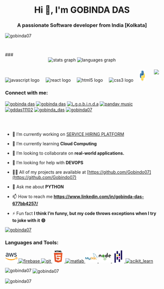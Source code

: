 <h1 align="center">Hi 👋, I'm GOBINDA DAS</h1>
<h3 align="center">A passionate Software developer from India [Kolkata]</h3>

<p align="left"> <img src="https://komarev.com/ghpvc/?username=gobinda07&label=Profile%20views&color=0e75b6&style=flat" alt="gobinda07" /> </p>



<p align="left"> <a href="https://twitter.com/" target="blank"><img src="https://img.shields.io/twitter/follow/?logo=twitter&style=for-the-badge" alt="" /></a> </p>
###

<div align="center">
  <img src="https://github-readme-stats.vercel.app/api?username=maurodesouza&hide_title=false&hide_rank=false&show_icons=true&include_all_commits=true&count_private=true&disable_animations=false&theme=dracula&locale=en&hide_border=false" height="150" alt="stats graph"  />
  <img src="https://github-readme-stats.vercel.app/api/top-langs?username=maurodesouza&locale=en&hide_title=false&layout=compact&card_width=320&langs_count=5&theme=dracula&hide_border=false" height="150" alt="languages graph"  />
</div>

###

<img align="right" height="150" src="https://i.imgflip.com/65efzo.gif"  />

###

<div align="left">
  <img src="https://cdn.jsdelivr.net/gh/devicons/devicon/icons/javascript/javascript-original.svg" height="35" alt="javascript logo"  />
  <img width="12" />
  <img src="https://cdn.jsdelivr.net/gh/devicons/devicon/icons/react/react-original.svg" height="35" alt="react logo"  />
  <img width="12" />
  <img src="https://cdn.jsdelivr.net/gh/devicons/devicon/icons/html5/html5-original.svg" height="35" alt="html5 logo"  />
  <img width="12" />
  <img src="https://cdn.jsdelivr.net/gh/devicons/devicon/icons/css3/css3-original.svg" height="35" alt="css3 logo"  />
  <img width="12" />
  <a href="https://www.python.org" target="_blank" rel="noreferrer"> <img src="https://raw.githubusercontent.com/devicons/devicon/master/icons/python/python-original.svg" alt="python" width="20" height="40"/> </a>
</div>

###
<h3 align="left">Connect with me:</h3>
<p align="left">
<a href="https://www.linkedin.com/in/gobinda-das-677bb4257/" target="blank"><img align="center" src="https://raw.githubusercontent.com/rahuldkjain/github-profile-readme-generator/master/src/images/icons/Social/linked-in-alt.svg" alt="gobinda das" height="30" width="40" /></a>
<a href="https://www.facebook.com/rohan.banerjee.77770/" target="blank"><img align="center" src="https://raw.githubusercontent.com/rahuldkjain/github-profile-readme-generator/master/src/images/icons/Social/facebook.svg" alt="gobinda das" height="30" width="40" /></a>
<a href="https://www.instagram.com/i_g.o.b.i.n.d.a/?hl=en" target="blank"><img align="center" src="https://raw.githubusercontent.com/rahuldkjain/github-profile-readme-generator/master/src/images/icons/Social/instagram.svg" alt="i_g.o.b.i.n.d.a" height="30" width="40" /></a>
<a href="https://www.youtube.com/@gobindadas4992" target="blank"><img align="center" src="https://raw.githubusercontent.com/rahuldkjain/github-profile-readme-generator/master/src/images/icons/Social/youtube.svg" alt="pandav music" height="30" width="40" /></a>
<a href="https://www.hackerrank.com/gddas11102" target="blank"><img align="center" src="https://raw.githubusercontent.com/rahuldkjain/github-profile-readme-generator/master/src/images/icons/Social/hackerrank.svg" alt="gddas11102" height="30" width="40" /></a>
<a href="https://codeforces.com/profile/gobinda_das" target="blank"><img align="center" src="https://raw.githubusercontent.com/rahuldkjain/github-profile-readme-generator/master/src/images/icons/Social/codeforces.svg" alt="gobinda_das" height="30" width="40" /></a>
<a href="https://www.leetcode.com/gobinda07" target="blank"><img align="center" src="https://raw.githubusercontent.com/rahuldkjain/github-profile-readme-generator/master/src/images/icons/Social/leet-code.svg" alt="gobinda07" height="30" width="40" /></a>
</p>

###

<br clear="both">



###

- 🔭 I’m currently working on [SERVICE HIRING PLATFORM](https://github.com/Gobindo07/Emergency-Service-Hiring-Platform)

- 🌱 I’m currently learning **Cloud Computing**

- 👯 I’m looking to collaborate on **real-world applications.**

- 🤝 I’m looking for help with **DEVOPS**

- 👨‍💻 All of my projects are available at [https://github.com/Gobindo07](https://github.com/Gobindo07)

- 💬 Ask me about **PYTHON**

- 📫 How to reach me **https://www.linkedin.com/in/gobinda-das-677bb4257/**

- ⚡ Fun fact **I think I’m funny, but my code throws exceptions when I try to joke with it 😄**
<p align="left"> <a href="https://github.com/ryo-ma/github-profile-trophy"><img src="https://github-profile-trophy.vercel.app/?username=gobinda07" alt="gobinda07" /></a> </p>



<h3 align="left">Languages and Tools:</h3>
<p align="left"> <a href="https://aws.amazon.com" target="_blank" rel="noreferrer"> <img src="https://raw.githubusercontent.com/devicons/devicon/master/icons/amazonwebservices/amazonwebservices-original-wordmark.svg" alt="aws" width="40" height="40"/> </a> <a href="https://firebase.google.com/" target="_blank" rel="noreferrer"> <img src="https://www.vectorlogo.zone/logos/firebase/firebase-icon.svg" alt="firebase" width="40" height="40"/> </a>  <a href="https://git-scm.com/" target="_blank" rel="noreferrer"> <img src="https://www.vectorlogo.zone/logos/git-scm/git-scm-icon.svg" alt="git" width="40" height="40"/> </a> <a href="https://www.w3.org/html/" target="_blank" rel="noreferrer"> <img src="https://raw.githubusercontent.com/devicons/devicon/master/icons/html5/html5-original-wordmark.svg" alt="html5" width="40" height="40"/> </a>  <a href="https://www.mathworks.com/" target="_blank" rel="noreferrer"> <img src="https://upload.wikimedia.org/wikipedia/commons/2/21/Matlab_Logo.png" alt="matlab" width="40" height="40"/> </a> <a href="https://www.mysql.com/" target="_blank" rel="noreferrer"> <img src="https://raw.githubusercontent.com/devicons/devicon/master/icons/mysql/mysql-original-wordmark.svg" alt="mysql" width="40" height="40"/> </a> <a href="https://nodejs.org" target="_blank" rel="noreferrer"> <img src="https://raw.githubusercontent.com/devicons/devicon/master/icons/nodejs/nodejs-original-wordmark.svg" alt="nodejs" width="40" height="40"/> </a> <a href="https://pandas.pydata.org/" target="_blank" rel="noreferrer"> <img src="https://raw.githubusercontent.com/devicons/devicon/2ae2a900d2f041da66e950e4d48052658d850630/icons/pandas/pandas-original.svg" alt="pandas" width="40" height="40"/> </a>   <a href="https://scikit-learn.org/" target="_blank" rel="noreferrer"> <img src="https://upload.wikimedia.org/wikipedia/commons/0/05/Scikit_learn_logo_small.svg" alt="scikit_learn" width="40" height="40"/> </a> </p>

<p><img align="left" src="https://github-readme-stats.vercel.app/api/top-langs?username=gobinda07&show_icons=true&locale=en&layout=compact" alt="gobinda07" /></p>

<p>&nbsp;<img align="center" src="https://github-readme-stats.vercel.app/api?username=gobinda07&show_icons=true&locale=en" alt="gobinda07" /></p>

<p><img align="center" src="https://github-readme-streak-stats.herokuapp.com/?user=gobinda07&" alt="gobinda07" /></p>
